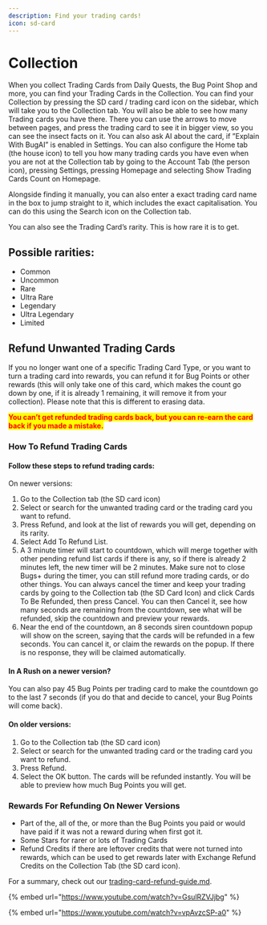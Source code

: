 ```yaml
---
description: Find your trading cards!
icon: sd-card
---
```


# Collection

When you collect Trading Cards from Daily Quests, the Bug Point Shop and more, you can find your Trading Cards in the Collection. You can find your Collection by pressing the SD card / trading card icon on the sidebar, which will take you to the Collection tab. You will also be able to see how many Trading cards you have there. There you can use the arrows to move between pages, and press the trading card to see it in bigger view, so you can see the insect facts on it. You can also ask AI about the card, if ”Explain With BugAI” is enabled in Settings. You can also configure the Home tab (the house icon) to tell you how many trading cards you have even when you are not at the Collection tab by going to the Account Tab (the person icon), pressing Settings, pressing Homepage and selecting Show Trading Cards Count on Homepage.

Alongside finding it manually, you can also enter a exact trading card name in the box to jump straight to it, which includes the exact capitalisation. You can do this using the Search icon on the Collection tab.

You can also see the Trading Card’s rarity. This is how rare it is to get.

## Possible rarities:

* Common
* Uncommon
* Rare
* Ultra Rare
* Legendary
* Ultra Legendary
* Limited

## Refund Unwanted Trading Cards

If you no longer want one of a specific Trading Card Type,  or you want to turn a trading card into rewards, you can refund it for Bug Points or other rewards (this will only take one of this card, which makes the count go down by one, if it is already 1 remaining, it will remove it from your collection). Please note that this is different to erasing data.

<mark style="color:red;">**You can’t get refunded trading cards back, but you can re-earn the card back if you made a mistake.**</mark>

### How To Refund Trading Cards

#### **Follow these steps to refund trading cards:**

On newer versions:

1. Go to the Collection tab (the SD card icon)
2. Select or search for the unwanted trading card or the trading card you want to refund.
3. Press Refund, and look at the list of rewards you will get, depending on its rarity.
4. Select Add To Refund List.
5. A 3 minute timer will start to countdown, which will merge together with other pending refund list cards if there is any, so if there is already 2 minutes left, the new timer will be 2 minutes. Make sure not to close Bugs+ during the timer, you can still refund more trading cards, or do other things. You can always cancel the timer and keep your trading cards by going to the Collection tab (the SD Card Icon) and click Cards To Be Refunded, then press Cancel. You can then Cancel it, see how many seconds are remaining from the countdown, see what will be refunded, skip the countdown and preview your rewards.
6. Near the end of the countdown, an 8 seconds siren countdown popup will show on the screen, saying that the cards will be refunded in a few seconds. You can cancel it, or claim the rewards on the popup. If there is no response, they will be claimed automatically.

#### In A Rush on a newer version?

You can also pay 45 Bug Points per trading card to make the countdown go to the last 7 seconds (if you do that and decide to cancel, your Bug Points will come back).

#### On older versions:

1. Go to the Collection tab (the SD card icon)
2. Select or search for the unwanted trading card or the trading card you want to refund.
3. Press Refund.
4. Select the OK button. The cards will be refunded instantly. You will be able to preview how much Bug Points you will get.

### Rewards For Refunding On Newer Versions

* Part of the, all of the, or more than the Bug Points you paid or would have paid if it was not a reward during when first got it.
* Some Stars for rarer or lots of Trading Cards
* Refund Credits if there are leftover credits that were not turned into rewards, which can be used to get rewards later with Exchange Refund Credits on the Collection Tab (the SD card icon).

For a summary, check out our [trading-card-refund-guide.md](trading-card-refund-guide.md "mention").

{% embed url="https://www.youtube.com/watch?v=GsulRZVJjbg" %}

{% embed url="https://www.youtube.com/watch?v=vpAvzcSP-a0" %}
